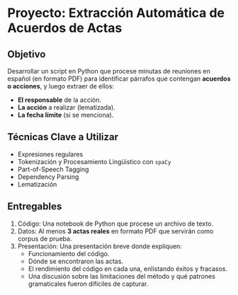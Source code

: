 # Proyecto: Extracción Automática de Acuerdos de Actas

## Objetivo
Desarrollar un script en Python que procese minutas de reuniones en español (en formato PDF) para identificar párrafos que contengan **acuerdos o acciones**, y luego extraer de ellos:
- **El responsable** de la acción.
- **La acción** a realizar (lematizada).
- **La fecha límite** (si se menciona).

## Técnicas Clave a Utilizar
- Expresiones regulares
- Tokenización y Procesamiento Lingüístico con `spaCy`
- Part-of-Speech Tagging
- Dependency Parsing
- Lematización

## Entregables
1.  Código: Una notebook de Python que procese un archivo de texto.
2.  Datos: Al menos **3 actas reales** en formato PDF que servirán como corpus de prueba.
3.  Presentación: Una presentación breve donde expliquen:
    - Funcionamiento del código.
    - Dónde se encontraron las actas.
    - El rendimiento del código en cada una, enlistando éxitos y fracasos.
    - Una discusión sobre las limitaciones del método y qué patrones gramaticales fueron difíciles de capturar.
